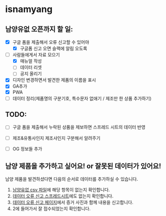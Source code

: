 # isnamyang

## 남양유없 오픈까지 할 일:
- [x] 구글 폼을 제출해서 오류 신고할 수 있어야
  - [x] 구글폼 신고 오면 슬랙에 알림 오도록
- [ ] 사람들에게서 자료 모으기
  - [x] 매뉴얼 작성
  - [ ] 데이터 리셋
  - [ ] 공지 올리기
- [x] 디자인 변경하면서 발견한 제품의 이름을 표시
- [x] GA추가
- [x] PWA
- [ ] 데이터 정리(제품명의 구분기호, 특수문자 없애기 / 제조만 한 상품 추가하기)

## TODO:
- [ ] 구글 폼을 제출해서 누락된 상품을 제보하면 스프레드 시트의 데이터 반영
- [ ] 제조&유통사인지 제조사인지 구분해서 알려주기
- [ ] OG 정보들 추가


## 남양 제품을 추가하고 싶어요! or 잘못된 데이터가 있어요!
남양 제품을 발견하셨다면 다음의 순서로 데이터를 추가하실 수 있습니다.

1. [남양유없 csv 파일](https://github.com/NullFull/isnamyang/blob/master/backend/data/products.csv)에 해당 항목이 없는지 확인합니다.
2. [데이터 오류 신고 스프레드시트](https://docs.google.com/spreadsheets/d/1aeyf4j71WIaBV_X-8AZ-WNXfFYIXG3HIpLJvl8VZq4c/edit?usp=sharing)에도 없는지 확인합니다.
3. [데이터 오류 신고 페이지](https://docs.google.com/forms/d/e/1FAIpQLSebCozKAt9f0hNqOaQ1BsieW39BdVfuOuz-9Tcpi-nXFzyNIQ/viewform)에서 증거 사진과 함께 내용을 신고합니다.
4. 2에 들어가서 잘 접수되었는지 확인합니다.


